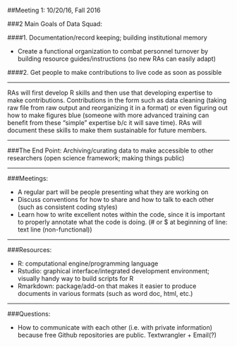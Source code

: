 ##Meeting 1: 10/20/16, Fall 2016

###2 Main Goals of Data Squad: 

####1. Documentation/record keeping; building institutional memory
* Create a functional organization to combat personnel turnover by building resource guides/instructions (so new RAs can easily adapt) 

####2. Get people to make contributions to live code as soon as possible

---
RAs will first develop R skills and then use that developing expertise to make contributions. Contributions in the form such as data cleaning (taking raw file from raw output and reorganizing it in a format) or even figuring out how to make figures blue (someone with more advanced training can benefit from these “simple” expertise b/c it will save time). RAs will document these skills to make them sustainable for future members.  

---
###The End Point: 
Archiving/curating data to make accessible to other researchers (open science framework; making things public) 

---

###Meetings:
* A regular part will be people presenting what they are working on  
* Discuss conventions for how to share and how to talk to each other (such as consistent coding styles)  
* Learn how to write excellent notes within the code, since it is important to properly annotate what the code is doing. (# or $ at beginning of line: text line (non-functional))

---
###Resources: 
* R: computational engine/programming language   
* Rstudio: graphical interface/integrated development environment; visually handy way to build scripts for R    
* Rmarkdown: package/add-on that makes it easier to produce documents in various formats (such as word doc, html, etc.) 

---
###Questions:  
* How to communicate with each other (i.e. with private information) because free Github repositories are public. Textwrangler + Email(?)
